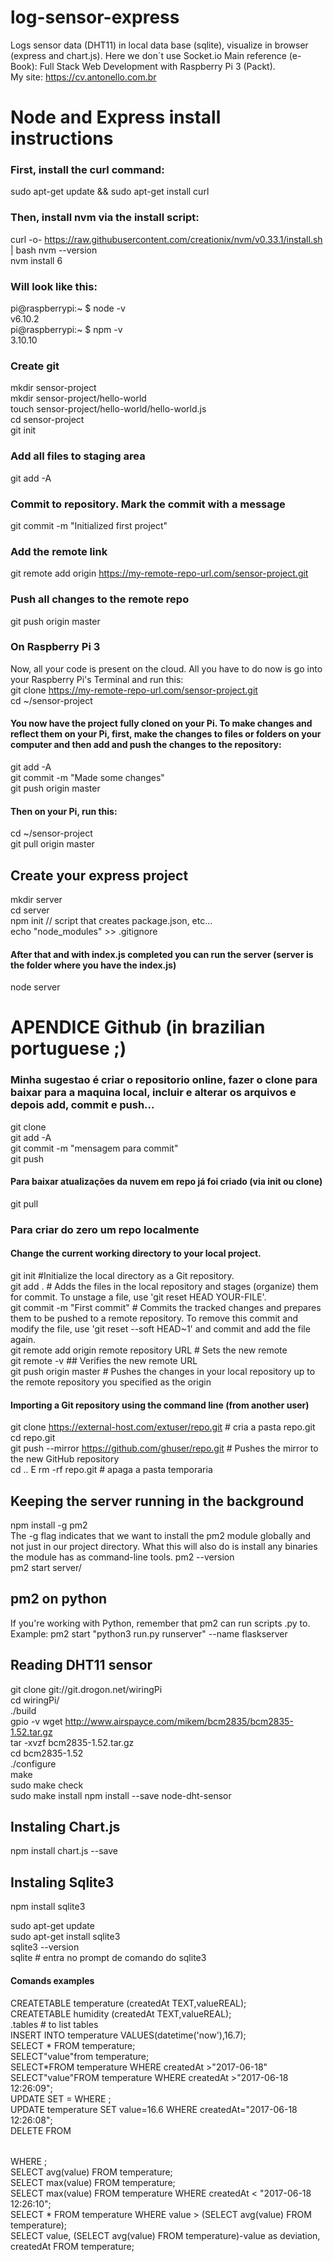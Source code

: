 # log-sensor-express
Logs sensor data (DHT11) in local data base (sqlite), visualize in browser (express and chart.js).
Here we don´t use Socket.io
Main reference (e-Book): Full Stack Web Development with Raspberry Pi 3 (Packt).  
My site: https://cv.antonello.com.br  

# Node and Express install instructions
### First, install the curl command:
sudo apt-get update && sudo apt-get install curl
### Then, install nvm via the install script:
curl -o- https://raw.githubusercontent.com/creationix/nvm/v0.33.1/install.sh | bash
nvm --version  
nvm install 6  
### Will look like this:
pi@raspberrypi:~ $ node -v  
v6.10.2  
pi@raspberrypi:~ $ npm -v  
3.10.10  
### Create git
mkdir sensor-project  
mkdir sensor-project/hello-world  
touch sensor-project/hello-world/hello-world.js  
cd sensor-project  
git init  
### Add all files to staging area
git add -A  
### Commit to repository. Mark the commit with a message
git commit -m "Initialized first project"  
### Add the remote link
git remote add origin https://my-remote-repo-url.com/sensor-project.git  
### Push all changes to the remote repo  
git push origin master  

### On Raspberry Pi 3
Now, all your code is present on the cloud. All you have to do now is go into your Raspberry Pi's Terminal and run this:  
git clone https://my-remote-repo-url.com/sensor-project.git  
cd ~/sensor-project  
#### You now have the project fully cloned on your Pi. To make changes and reflect them on your Pi, first, make the changes to files or folders on your computer and then add and push the changes to the repository:  
git add -A  
git commit -m "Made some changes"  
git push origin master  

#### Then on your Pi, run this:
cd ~/sensor-project  
git pull origin master  

## Create your express project
mkdir server  
cd server  
npm init // script that creates package.json, etc...  
echo "node_modules" >> .gitignore  

#### After that and with index.js completed you can run the server (server is the folder where you have the index.js)
node server  

# APENDICE Github (in brazilian portuguese ;)
### Minha sugestao é criar o repositorio online, fazer o clone para baixar para a maquina local, incluir e alterar os arquivos e depois add, commit e push...
git clone  <git adress>  
git add -A  
git commit -m "mensagem para commit"  
git push

#### Para baixar atualizações da nuvem em repo já foi criado (via init ou clone)
git pull  

### Para criar do zero um repo localmente
#### Change the current working directory to your local project.
git init #Initialize the local directory as a Git repository.  
git add . # Adds the files in the local repository and stages (organize) them for commit. To unstage a file, use 'git reset HEAD YOUR-FILE'.  
git commit -m "First commit" # Commits the tracked changes and prepares them to be pushed to a remote repository. To remove this commit and modify the file, use 'git reset --soft HEAD~1' and commit and add the file again.  
git remote add origin remote repository URL # Sets the new remote  
git remote -v ## Verifies the new remote URL  
git push origin master # Pushes the changes in your local repository up to the remote repository you specified as the origin  
#### Importing a Git repository using the command line (from another user) 
git clone https://external-host.com/extuser/repo.git # cria a pasta repo.git  
cd repo.git  
git push --mirror https://github.com/ghuser/repo.git # Pushes the mirror to the new GitHub repository  
cd .. E rm -rf repo.git # apaga a pasta temporaria  

## Keeping the server running in the background
npm install -g pm2  
The -g flag indicates that we want to install the pm2 module globally and not just in our project directory. What this will also do is install any binaries the module has as command-line tools.
pm2 --version  
pm2 start server/  

## pm2 on python
If you're working with Python, remember that pm2 can run scripts .py to.  
Example: pm2 start "python3 run.py runserver" --name flaskserver  

## Reading DHT11 sensor
git clone git://git.drogon.net/wiringPi  
cd wiringPi/  
./build  
gpio -v
wget http://www.airspayce.com/mikem/bcm2835/bcm2835-1.52.tar.gz  
tar -xvzf bcm2835-1.52.tar.gz  
cd bcm2835-1.52  
./configure  
make  
sudo make check  
sudo make install
npm install --save node-dht-sensor

## Instaling Chart.js
npm install chart.js --save

## Instaling Sqlite3
npm install sqlite3

sudo apt-get update  
sudo apt-get install sqlite3  
sqlite3 --version  
sqlite # entra no prompt de comando do sqlite3
#### Comands examples
CREATETABLE temperature (createdAt TEXT,valueREAL);  
CREATETABLE humidity (createdAt TEXT,valueREAL);  
.tables # to list tables  
INSERT INTO temperature VALUES(datetime('now'),16.7);  
SELECT * FROM temperature;  
SELECT"value"from temperature;  
SELECT*FROM temperature WHERE createdAt >"2017-06-18"  
SELECT"value"FROM temperature WHERE createdAt >"2017-06-18 12:26:09";  
UPDATE <table name> SET <colum name>=<new value> WHERE <filter condition>;  
UPDATE temperature SET value=16.6 WHERE createdAt="2017-06-18 12:26:08";  
DELETE FROM <table name> WHERE <filter condition>;  
SELECT avg(value) FROM temperature;  
SELECT max(value) FROM temperature;  
SELECT max(value) FROM temperature WHERE createdAt < "2017-06-18 12:26:10";  
SELECT * FROM temperature WHERE value > (SELECT avg(value) FROM temperature);  
SELECT value, (SELECT avg(value) FROM temperature)-value as deviation, createdAt FROM temperature;
